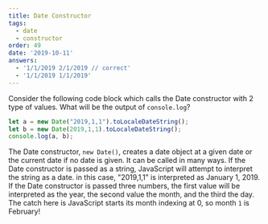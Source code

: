 ```yaml
---
title: Date Constructor 
tags:
  - date
  - constructor
order: 49
date: '2019-10-11'
answers:
  - '1/1/2019 2/1/2019 // correct'
  - '1/1/2019 1/1/2019'
---
```


Consider the following code block which calls the Date constructor with 2 type of values. What will be the output of `console.log`?

```javascript
let a = new Date("2019,1,1").toLocaleDateString();
let b = new Date(2019,1,1).toLocaleDateString();
console.log(a, b);
```

<!-- explanation -->

The Date constructor, `new Date()`, creates a date object at a given date or the current date if no date is given. It can be called in many ways. If the Date constructor is passed as a string, JavaScript will attempt to interpret the string as a date. in this case, "2019,1,1" is interpreted as January 1, 2019. If the Date constructor is passed three numbers, the first value will be interpreted as the year, the second value the month, and the third the day. The catch here is JavaScript starts its month indexing at 0, so month `1` is February!
